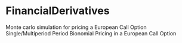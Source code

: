 # FinancialDerivatives
Monte carlo simulation for pricing a European Call Option <br />
Single/Multiperiod Period Bionomial Pricing in a European Call Option
